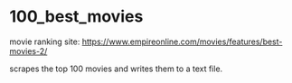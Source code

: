 # 100_best_movies

movie ranking site: https://www.empireonline.com/movies/features/best-movies-2/

scrapes the top 100 movies and writes them to a text file.  
